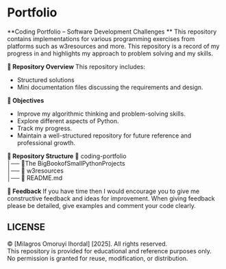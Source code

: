 # Portfolio


**Coding Portfolio – Software Development Challenges **
This repository contains implementations for various programming exercises from platforms such as w3resources and more. This repository is a record of my progress in and highlights my approach to problem solving and my skills.

**📌 Repository Overview**
This repository includes:
- Structured solutions
- Mini documentation files discussing the requirements and design. 

**🎯 Objectives**
- Improve my algorithmic thinking and problem-solving skills.
- Explore different aspects of Python.
- Track my progress.
- Maintain a well-structured repository for future reference and professional growth.

**📂 Repository Structure**
📁 coding-portfolio  
│── 📂The BigBookofSmallPythonProjects  
│── 📂 w3resources  
│── 📄 README.md

**🤝  Feedback**
If you have time then I would encourage you to give me constructive feedback and ideas for improvement. When giving feedback please be detailed, give examples and comment your code clearly.

## LICENSE
© [Milagros Omoruyi Ihordal] [2025]. All rights reserved.  
This repository is provided for educational and reference purposes only.  
No permission is granted for reuse, modification, or distribution.
